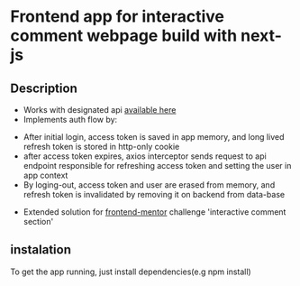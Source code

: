 # Frontend app for interactive comment webpage build with next-js

## Description
- Works with designated api [available here](https://github.com/mako542b/nestjs-interactive-comments-backend)
- Implements auth flow by:
 + After initial login, access token is saved in app memory, and long lived refresh token is stored in http-only cookie
 + after access token expires, axios interceptor sends request to api endpoint responsible for refreshing access token and setting the user in app context
 + By loging-out, access token and user are erased from memory, and refresh token is invalidated by removing it on backend from data-base
- Extended solution for [frontend-mentor](frontendmentor.io/) challenge 'interactive comment section'

## instalation
To get the app running, just install dependencies(e.g npm install)